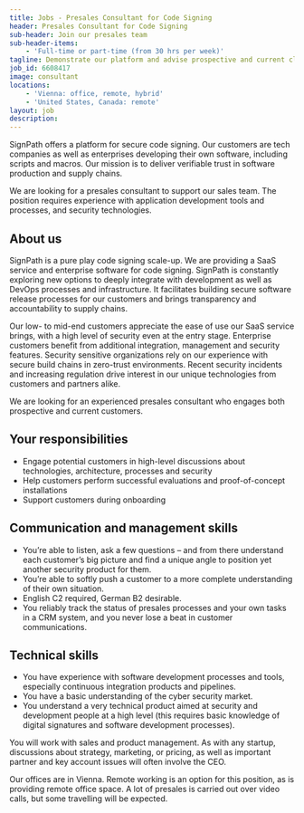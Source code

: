 ```yaml
---
title: Jobs - Presales Consultant for Code Signing 
header: Presales Consultant for Code Signing
sub-header: Join our presales team
sub-header-items:
    - 'Full-time or part-time (from 30 hrs per week)'
tagline: Demonstrate our platform and advise prospective and current clients about code signing processes and CI integration
job_id: 6608417
image: consultant
locations: 
    - 'Vienna: office, remote, hybrid'
    - 'United States, Canada: remote'
layout: job
description:
---
```


SignPath offers a platform for secure code signing. Our customers are tech companies as well as enterprises developing their own software, including scripts and macros. Our mission is to deliver verifiable trust in software production and supply chains. 

We are looking for a presales consultant to support our sales team. The position requires experience with application development tools and processes, and security technologies.

## About us

SignPath is a pure play code signing scale-up. We are providing a SaaS service and enterprise software for code signing. SignPath is constantly exploring new options to deeply integrate with development as well as DevOps processes and infrastructure. It facilitates building secure software release processes for our customers and brings transparency and accountability to supply chains.

Our low- to mid-end customers appreciate the ease of use our SaaS service brings, with a high level of security even at the entry stage. Enterprise customers benefit from additional integration, management and security features. Security sensitive organizations rely on our experience with secure build chains in zero-trust environments. Recent security incidents and increasing regulation drive interest in our unique technologies from customers and partners alike.

We are looking for an experienced presales consultant who engages both prospective and current customers.

## Your responsibilities

* Engage potential customers in high-level discussions about technologies, architecture, processes and security
* Help customers perform successful evaluations and proof-of-concept installations
* Support customers during onboarding

## Communication and management skills

* You’re able to listen, ask a few questions – and from there understand each customer’s big picture and find a unique angle to position yet another security product for them.
* You’re able to softly push a customer to a more complete understanding of their own situation.
* English C2 required, German B2 desirable.
* You reliably track the status of presales processes and your own tasks in a CRM system, and you never lose a beat in customer communications.

## Technical skills

* You have experience with software development processes and tools, especially continuous integration products and pipelines.
* You have a basic understanding of the cyber security market.
* You understand a very technical product aimed at security and development people at a high level (this requires basic knowledge of digital signatures and software development processes).

You will work with sales and product management. As with any startup, discussions about strategy, marketing, or pricing, as well as important partner and key account issues will often involve the CEO.

Our offices are in Vienna. Remote working is an option for this position, as is providing remote office space. A lot of presales is carried out over video calls, but some travelling will be expected.